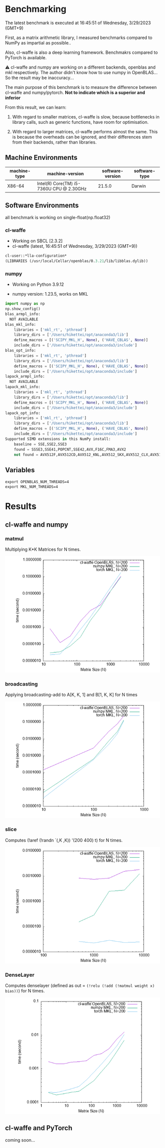 # Benchmarking

The latest benchmark is executed at 16:45:51 of Wednesday, 3/29/2023 (GMT+9)

First, as a matrix arithmetic library, I measured benchmarks compared to NumPy as impartial as possible..

Also, cl-waffe is also a deep learning framework. Benchmakrs compared to PyTorch is available.

⚠️ cl-waffe and numpy are working on a different backends, openblas and mkl respectively. The author didn't know how to use numpy in OpenBLAS... So the result may be inaccuracy...

The main purpose of this benchmark is to measure the difference between cl-waffe and numpy/pytorch. **Not to indicate which is a superior and inferior**

From this result, we can learn:

1. With regard to smaller matrices, cl-waffe is slow, because bottlenecks in library calls, such as generic functions, have room for optimisation.

2. With regard to larger matrices, cl-waffe performs almost the same. This is because the overheads can be ignored, and their differences stem from their backends, rather than libraries.

## Machine Environments

|machine-type|machine-version|software-version|software-type|
|---|---|---|---|
|X86-64|Intel(R) Core(TM) i5-7360U CPU @ 2.30GHz|21.5.0|Darwin|

## Software Environments



all benchmark is working on single-float(np.float32)

### cl-waffe

- Working on SBCL [2.3.2]
- cl-waffe (latest, 16:45:51 of Wednesday, 3/29/2023 (GMT+9))

```lisp
cl-user::*lla-configuration*
(LIBRARIES (/usr/local/Cellar/openblas/0.3.21/lib/libblas.dylib))
```
### numpy

- Working on Python 3.9.12

- numpy version: 1.23.5, works on MKL

```python
import numpy as np
np.show_config()
blas_armpl_info:
  NOT AVAILABLE
blas_mkl_info:
    libraries = ['mkl_rt', 'pthread']
    library_dirs = ['/Users/hikettei/opt/anaconda3/lib']
    define_macros = [('SCIPY_MKL_H', None), ('HAVE_CBLAS', None)]
    include_dirs = ['/Users/hikettei/opt/anaconda3/include']
blas_opt_info:
    libraries = ['mkl_rt', 'pthread']
    library_dirs = ['/Users/hikettei/opt/anaconda3/lib']
    define_macros = [('SCIPY_MKL_H', None), ('HAVE_CBLAS', None)]
    include_dirs = ['/Users/hikettei/opt/anaconda3/include']
lapack_armpl_info:
  NOT AVAILABLE
lapack_mkl_info:
    libraries = ['mkl_rt', 'pthread']
    library_dirs = ['/Users/hikettei/opt/anaconda3/lib']
    define_macros = [('SCIPY_MKL_H', None), ('HAVE_CBLAS', None)]
    include_dirs = ['/Users/hikettei/opt/anaconda3/include']
lapack_opt_info:
    libraries = ['mkl_rt', 'pthread']
    library_dirs = ['/Users/hikettei/opt/anaconda3/lib']
    define_macros = [('SCIPY_MKL_H', None), ('HAVE_CBLAS', None)]
    include_dirs = ['/Users/hikettei/opt/anaconda3/include']
Supported SIMD extensions in this NumPy install:
    baseline = SSE,SSE2,SSE3
    found = SSSE3,SSE41,POPCNT,SSE42,AVX,F16C,FMA3,AVX2
    not found = AVX512F,AVX512CD,AVX512_KNL,AVX512_SKX,AVX512_CLX,AVX512_CNL,AVX512_ICL
```

## Variables

```shell
export OPENBLAS_NUM_THREADS=4
export MKL_NUM_THREADS=4
```

# Results

## cl-waffe and numpy

### matmul

Multiplying K*K Matrices for N times.

![result](./results/mm.png)
### broadcasting

Applying broadcasting-add to A[K, K, 1] and B[1, K, K] for N times

![result](./results/broadcasting.png)
### slice

Computes (!aref (!randn `(,K ,K)) '(200 400) t) for N times.

![result](./results/slice.png)
### DenseLayer

Computes denselayer (defined as out = `(!relu (!add (!matmul weight x) bias))`) for N times.

![result](./results/denselayer.png)
## cl-waffe and PyTorch

coming soon...

